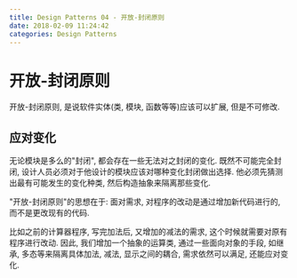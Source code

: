 ```yaml
---
title: Design Patterns 04 - 开放-封闭原则
date: 2018-02-09 11:24:42
categories: Design Patterns
---
```

# 开放-封闭原则

<!--more-->

开放-封闭原则, 是说软件实体(类, 模块, 函数等等)应该可以扩展, 但是不可修改.

## 应对变化

无论模块是多么的"封闭", 都会存在一些无法对之封闭的变化. 既然不可能完全封闭, 设计人员必须对于他设计的模块应该对哪种变化封闭做出选择. 他必须先猜测出最有可能发生的变化种类, 然后构造抽象来隔离那些变化.

"开放-封闭原则"的思想在于: 面对需求, 对程序的改动是通过增加新代码进行的, 而不是更改现有的代码.

比如之前的计算器程序, 写完加法后, 又增加的减法的需求, 这个时候就需要对原有程序进行改动. 因此, 我们增加一个抽象的运算类, 通过一些面向对象的手段, 如继承, 多态等来隔离具体加法, 减法, 显示之间的耦合, 需求依然可以满足, 还能应对变化.